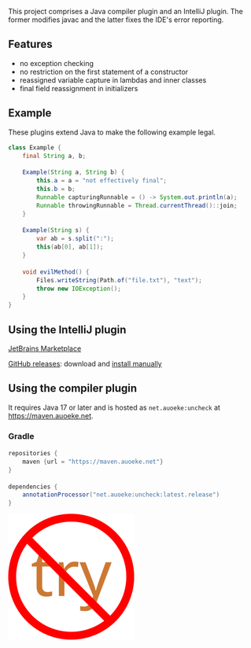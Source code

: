 This project comprises a Java compiler plugin and an IntelliJ plugin.
The former modifies javac and the latter fixes the IDE's error reporting.

## Features
- no exception checking
- no restriction on the first statement of a constructor
- reassigned variable capture in lambdas and inner classes
- final field reassignment in initializers

## Example
These plugins extend Java to make the following example legal.
```java
class Example {
    final String a, b;

    Example(String a, String b) {
        this.a = a = "not effectively final";
        this.b = b;
        Runnable capturingRunnable = () -> System.out.println(a);
        Runnable throwingRunnable = Thread.currentThread()::join;
    }

    Example(String s) {
        var ab = s.split(":");
        this(ab[0], ab[1]);
    }

    void evilMethod() {
        Files.writeString(Path.of("file.txt"), "text");
        throw new IOException();
    }
}
```

## Using the IntelliJ plugin
[JetBrains Marketplace](https://plugins.jetbrains.com/plugin/18575-uncheck)

[GitHub releases](https://github.com/auoeke/uncheck/releases): download and [install manually](https://www.jetbrains.com/help/idea/managing-plugins.html#install_plugin_from_disk)

## Using the compiler plugin
It requires Java 17 or later and is hosted as `net.auoeke:uncheck` at https://maven.auoeke.net.

### Gradle
```groovy
repositories {
    maven {url = "https://maven.auoeke.net"}
}

dependencies {
    annotationProcessor("net.auoeke:uncheck:latest.release")
}
```

<img width="256" src="intellij/resources/META-INF/pluginIcon.svg">
